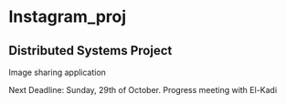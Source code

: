 # Instagram_proj

## Distributed Systems Project 
Image sharing application

Next Deadline: Sunday, 29th of October. Progress meeting with El-Kadi 
